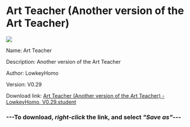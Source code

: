 # Art Teacher (Another version of the Art Teacher)

<img src = "https://raw.githubusercontent.com/Arbiter1223/Daigaku-Gurashi-Custom-Students/master/Students/Files/Art%20Teacher%20(Another%20version%20of%20the%20Art%20Teacher).png">

Name: Art Teacher

Description: Another version of the Art Teacher

Author: LowkeyHomo

Version: V0.29

Download link: <a href="https://raw.githubusercontent.com/Arbiter1223/Daigaku-Gurashi-Custom-Students/master/Students/Files/Art%20Teacher%20(Another%20version%20of%20the%20Art%20Teacher)%20-%20LowkeyHomo%2C%20V0.29.student">Art Teacher (Another version of the Art Teacher) - LowkeyHomo, V0.29.student</a>

### ---**To download, _right-click_ the link, and select _"Save as"_**---
